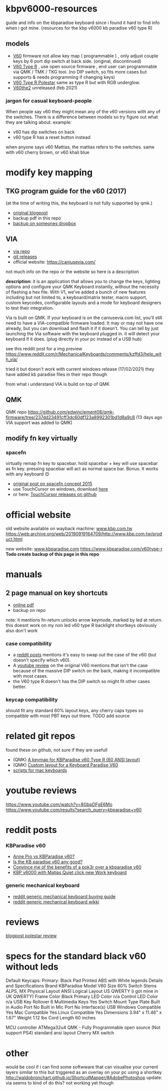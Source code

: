 # kbpv6000-resources
guide and info on the kbparadise keyboard since i found it hard to find info when i got mine.
(resources for the kbp v6000 kb paradise v60 type R)

## models

- [V60](https://www.kbparadise.com/discontinue-v60) firmware not allow key map ( programmable ) , only adjust couple keys by 6 port dip switch at back side. (original, discontinued)
- [V60 Type R](https://www.kbparadise.com/v60type-r) , use open source firmware , end user can programmable via QMK / TMK / TKG tool. (no DIP switch, so fits more cases but supports & needs programming if changing keys) 
- [V60 Type R Polestar](https://www.kbparadise.com/v60type-r) same as type R but with RGB underglow.
- [V60the2](https://www.kbparadise.com/v60the2) unreleased (feb 2021)

### jargon for casual keyboard-people
When people say v60 they might mean any of the v60 versions with any of the switches.
There is a difference between models so try figure out what they are talking about.
example:
- v60 has dip switches on back
- v60 type R has a reset button instead

when anyone says v60 Mattias, the mattias refers to the switches. same with v60 cherry brown, or v60 khali blue

# modify key mapping

## TKG program guide for the v60 (2017) 
(at the time of writing this, the keyboard is not fully supported by qmk.)

- [original blogpost](http://www.bytesizedworkbench.com/blog/programming-the-kbparadise-v60-polestar-keyboard/) 
- backup pdf in this repo
- [backup on someones dropbox](https://www.dropbox.com/s/fov3y87rvondxy9/programming%20the%20KBParadise%20V60%20polestar%20keyboard%20_%20ByteSizedWorkbench.pdf?dl=0)


## VIA
- [via repo](https://github.com/the-via/keyboards) 
- [git releases](https://github.com/the-via/releases/releases/tag/v1.3.1)
- official website: https://caniusevia.com/

not much info on the repo or the website so here is a description

**description:**
 it is an application that allows you to change the keys, lighting options and configure your QMK Keyboard instantly, without the necessity of flashing a hex file. With V1, we’ve added a bunch of new features including but not limited to, a keyboard/matrix tester, macro support, custom keycodes, configurable layouts and a mode for keyboard designers to test their integration.
 
 Via is built on QMK. If your keyboard is on the caniusevia.com list, you’ll still need to have a VIA-compatible firmware loaded. It may or may not have one already, but you can download and flash it if it doesn’t. You can tell by just launching the Via software with the keyboard plugged in. it will detect your keyboard if it does. (plug directly in your pc instead of a USB hub)
 
 see this reddit post for a img preview https://www.reddit.com/r/MechanicalKeyboards/comments/kzffd3/help_with_via/
 
 tried it but doesn't work with current windows release (17/02/2021)
 they have added kb paradise files in their repo though

from what i understand VIA is build on top of QMK 

## QMK

QMK repo https://github.com/edwinclement08/qmk-firmware/tree/237dd23491cff3dc60df123a8992301bd1d8a9c8
(13 days ago VIA support was added to QMK)

## modify fn key virtually

### spacefn
virtually remap fn key to spacebar. hold spacebar + key will use spacebar as fn key. pressing spacebar will act as normal space bar. Bonus. It works with any keyboard 😊
- [original post on spacefn concept 2015](https://geekhack.org/index.php?topic=51069.350) 
- use TouchCursor on windows, download [here](http://touchcursor.sourceforge.net/)
- or here: [TouchCursor releases on github](https://github.com/martin-stone/touchcursor/releases)

# official website
old website available on wayback machine: www.kbp.com.tw
https://web.archive.org/web/20190919164709/http://www.kbp.com.tw/product.html

new website: www.kbparadise.com
https://www.kbparadise.com/v60type-r
**Todo create backup of this page in this repo**

# manuals

## 2 page manual on key shortcuts 
- [online pdf](https://kupdf.net/download/kbp-v60-user-manual-_59c1659c08bbc5f82368700e_pdf) 
- backup on repo

note: it mentions fn-return unlocks arrow keymode, marked by led at return.
this doesnt work on my non led v60 type R
backlight shortkeys obviously also don't work

### case compatibility
- a [reddit posts](https://www.reddit.com/r/MechanicalKeyboards/comments/6h0tom/anne_pro_vs_kbparadise_v60/diul7fk?utm_source=share&utm_medium=web2x&context=3) mentions it's  easy to swap out the case of the v60 (but doesn't specify which v60). 
- A [youtube review](https://www.youtube.com/watch?v=8GbpDFgE6Mo) on the original V60 mentions that isn't the case because of the massive DIP switch on the back, making it incompatible with most cases. 
- the V60 type R doesn't has the DIP switch so might fit other cases better.

### keycap compatibility
should fit any standard 60% layout keys, any cherry caps types
so compatible with most PBT keys out there.
TODO add source

# related git repos
found these on github, not sure if they are usefull
- (QMK) [A keymap for KBParadise v60 Type R (60 ANSI layout)](https://github.com/aorfanos/effective_v60typer)
- (QMK) [Custom layout for a Keyboard Paradise V60](https://github.com/paul-krohn/qmk-keyboard-layout) 
- [scripts for mac keyboards](https://github.com/richdawe/mac-keyboards) 


# youtube reviews
https://www.youtube.com/watch?v=8GbpDFgE6Mo
https://www.youtube.com/results?search_query=kbparadise+v60

# reddit posts
### KBParadise v60
- [Anne Pro vs KBParadise v60?](https://www.reddit.com/r/MechanicalKeyboards/comments/6h0tom/anne_pro_vs_kbparadise_v60/) 
- [Is the KB paradise v60 any good?](https://www.reddit.com/r/MechanicalKeyboards/comments/3uzdd6/helpis_the_kb_paradise_v60_any_good/) 
- [Convince me of the benefits of a pok3r over a kbparadise v60](https://www.reddit.com/r/MechanicalKeyboards/comments/4ansst/convince_me_of_the_benefits_of_a_pok3r_over_a/) 
- [KBP v6000 with Matias Quiet click new Work keyboard](https://www.reddit.com/r/MechanicalKeyboards/comments/4egqaz/photoskbp_v6000_with_matias_quiet_click_new_work/) 

### generic mechanical keyboard
- [reddit generic mechanical keyboard buying guide](https://www.reddit.com/r/MechanicalKeyboards/wiki/buying_guide) 
- [reddit generic mechanical keyboard wikki](https://www.reddit.com/r/MechanicalKeyboards/wiki/index) 

# reviews
[blogpost polestar review](https://www.keyboardco.com/blog/index.php/2017/06/kbparadise-v60-type-r-polestar-edition-review/) 


# specs for the standard black v60 without leds
Default Keycaps: Primary: Black Pad Printed ABS with White legends
Details and Specifications
Brand	KBParadise
Model	V60
Size	60%
Switch Stems	ALPS, MX
Physical Layout	ANSI
Logical Layout	US QWERTY (i got mine in UK QWERTY)
Frame Color	Black
Primary LED Color	n/a
Control LED Color	n/a
USB Key Rollover	6
Multimedia Keys	Yes
Switch Mount Type	Plate
Built in Audio Port	No
Built in Mic Port	No
Interface(s)	USB
Windows Compatible	Yes
Mac Compatible	Yes
Linux Compatible	Yes
Dimensions	3.94" x 11.46" x 1.67"
Weight	1.12 lbs
Cord Length	60 inches

MCU controller ATMega32u4
QMK - Fully Programmable open source (Not support PS4)
standard ansi layout
Cherry MX switch

# other 
would be cool if i can find some softwware that can visualise your current layers
similar to this but triggered as an overlay on your pc using a shortkey http://waldobronchart.github.io/ShortcutMapper/#AdobePhotoshop
update: via seems to kind of do this? not working yet though


